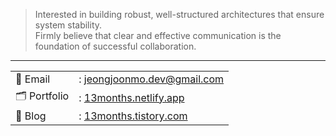 > Interested in building robust, well-structured architectures
> that ensure system stability.  
> Firmly believe that clear and effective communication
> is the foundation of successful collaboration.

---

<table>
  <tr>
    <td>📧 Email</td>
    <td>: <a href="mailto:jeongjoonmo.dev@gmail.com">jeongjoonmo.dev@gmail.com</a></td>
  </tr>
  <tr>
    <td>🗂️ Portfolio</td>
    <td>: <a href="https://13months.netlify.app">13months.netlify.app</a></td>
  </tr>
  <tr>
    <td>📝 Blog</td>
    <td>: <a href="https://13months.tistory.com">13months.tistory.com</a></td>
  </tr>
</table>
